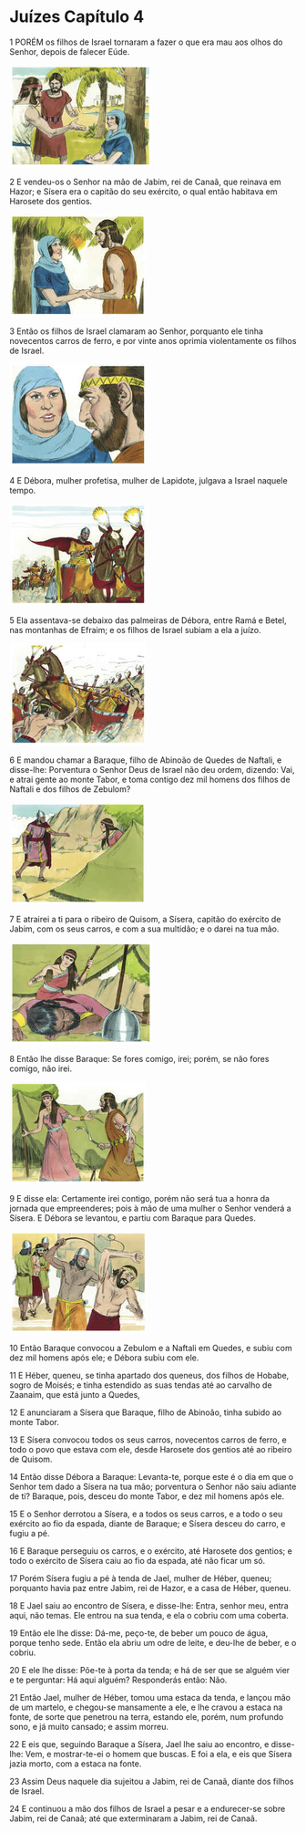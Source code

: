 # Juízes Capítulo 4

1	PORÉM os filhos de Israel tornaram a fazer o que era mau aos olhos do Senhor, depois de falecer Eúde.

![](.img/07_Ju_04_01_RG.jpg)

2	E vendeu-os o Senhor na mão de Jabim, rei de Canaã, que reinava em Hazor; e Sísera era o capitão do seu exército, o qual então habitava em Harosete dos gentios.

![](.img/07_Ju_04_02_RG.jpg)

3	Então os filhos de Israel clamaram ao Senhor, porquanto ele tinha novecentos carros de ferro, e por vinte anos oprimia violentamente os filhos de Israel.

![](.img/07_Ju_04_03_RG.jpg)

4	E Débora, mulher profetisa, mulher de Lapidote, julgava a Israel naquele tempo.

![](.img/07_Ju_04_04_RG.jpg)

5	Ela assentava-se debaixo das palmeiras de Débora, entre Ramá e Betel, nas montanhas de Efraim; e os filhos de Israel subiam a ela a juízo.

![](.img/07_Ju_04_05_RG.jpg)

6	E mandou chamar a Baraque, filho de Abinoão de Quedes de Naftali, e disse-lhe: Porventura o Senhor Deus de Israel não deu ordem, dizendo: Vai, e atrai gente ao monte Tabor, e toma contigo dez mil homens dos filhos de Naftali e dos filhos de Zebulom?

![](.img/07_Ju_04_06_RG.jpg)

7	E atrairei a ti para o ribeiro de Quisom, a Sísera, capitão do exército de Jabim, com os seus carros, e com a sua multidão; e o darei na tua mão.

![](.img/07_Ju_04_07_RG.jpg)

8	Então lhe disse Baraque: Se fores comigo, irei; porém, se não fores comigo, não irei.

![](.img/07_Ju_04_08_RG.jpg)

9	E disse ela: Certamente irei contigo, porém não será tua a honra da jornada que empreenderes; pois à mão de uma mulher o Senhor venderá a Sísera. E Débora se levantou, e partiu com Baraque para Quedes.

![](.img/07_Ju_04_09_RG.jpg)

10	Então Baraque convocou a Zebulom e a Naftali em Quedes, e subiu com dez mil homens após ele; e Débora subiu com ele.

11	E Héber, queneu, se tinha apartado dos queneus, dos filhos de Hobabe, sogro de Moisés; e tinha estendido as suas tendas até ao carvalho de Zaanaim, que está junto a Quedes,

12	E anunciaram a Sísera que Baraque, filho de Abinoão, tinha subido ao monte Tabor.

13	E Sísera convocou todos os seus carros, novecentos carros de ferro, e todo o povo que estava com ele, desde Harosete dos gentios até ao ribeiro de Quisom.

14	Então disse Débora a Baraque: Levanta-te, porque este é o dia em que o Senhor tem dado a Sísera na tua mão; porventura o Senhor não saiu adiante de ti? Baraque, pois, desceu do monte Tabor, e dez mil homens após ele.

15	E o Senhor derrotou a Sísera, e a todos os seus carros, e a todo o seu exército ao fio da espada, diante de Baraque; e Sísera desceu do carro, e fugiu a pé.

16	E Baraque perseguiu os carros, e o exército, até Harosete dos gentios; e todo o exército de Sísera caiu ao fio da espada, até não ficar um só.

17	Porém Sísera fugiu a pé à tenda de Jael, mulher de Héber, queneu; porquanto havia paz entre Jabim, rei de Hazor, e a casa de Héber, queneu.

18	E Jael saiu ao encontro de Sísera, e disse-lhe: Entra, senhor meu, entra aqui, não temas. Ele entrou na sua tenda, e ela o cobriu com uma coberta.

19	Então ele lhe disse: Dá-me, peço-te, de beber um pouco de água, porque tenho sede. Então ela abriu um odre de leite, e deu-lhe de beber, e o cobriu.

20	E ele lhe disse: Põe-te à porta da tenda; e há de ser que se alguém vier e te perguntar: Há aqui alguém? Responderás então: Não.

21	Então Jael, mulher de Héber, tomou uma estaca da tenda, e lançou mão de um martelo, e chegou-se mansamente a ele, e lhe cravou a estaca na fonte, de sorte que penetrou na terra, estando ele, porém, num profundo sono, e já muito cansado; e assim morreu.

22	E eis que, seguindo Baraque a Sísera, Jael lhe saiu ao encontro, e disse-lhe: Vem, e mostrar-te-ei o homem que buscas. E foi a ela, e eis que Sísera jazia morto, com a estaca na fonte.

23	Assim Deus naquele dia sujeitou a Jabim, rei de Canaã, diante dos filhos de Israel.

24	E continuou a mão dos filhos de Israel a pesar e a endurecer-se sobre Jabim, rei de Canaã; até que exterminaram a Jabim, rei de Canaã.

